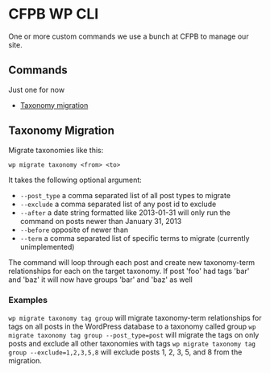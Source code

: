 # CFPB WP CLI

One or more custom commands we use a bunch at CFPB to manage our site.

## Commands

Just one for now

- [Taxonomy migration](#taxonomy-migration)

## Taxonomy Migration

Migrate taxonomies like this:

`wp migrate taxonomy <from> <to>`

It takes the following optional argument:
- `--post_type` a comma separated list of all post types to migrate
- `--exclude` a comma separated list of any post id to exclude
- `--after` a date string formatted like 2013-01-31 will only run the
    command on posts newer than January 31, 2013
- `--before` opposite of newer than
- `--term` a comma separated list of specific terms to migrate (currently unimplemented)

The command will loop through each post and create new taxonomy-term
relationships for each on the target taxonomy. If post 'foo' had tags 'bar' and
'baz' it will now have groups 'bar' and 'baz' as well

### Examples
`wp migrate taxonomy tag group` will migrate taxonomy-term relationships for
tags on all posts in the WordPress database to a taxonomy called group
`wp migrate taxonomy tag group --post_type=post` will migrate the tags on only
posts and exclude all other taxonomies with tags
`wp migrate taxonomy tag group --exclude=1,2,3,5,8` will exclude posts 1, 2, 3,
5, and 8 from the migration.
